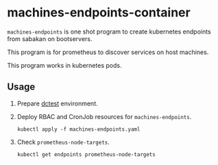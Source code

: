 machines-endpoints-container
============================

`machines-endpoints` is one shot program to create kubernetes endpoints from sabakan on bootservers.

This program is for prometheus to discover services on host machines.

This program works in kubernetes pods.

Usage
-----

1. Prepare [dctest](https://github.com/cybozu-go/neco/blob/master/docs/dctest.md) environment.
2. Deploy RBAC and CronJob resources for `machines-endpoints`.

   ```console
   kubectl apply -f machines-endpoints.yaml
   ```

3. Check `prometheus-node-targets`.

   ```console
   kubectl get endpoints prometheus-node-targets
   ```
